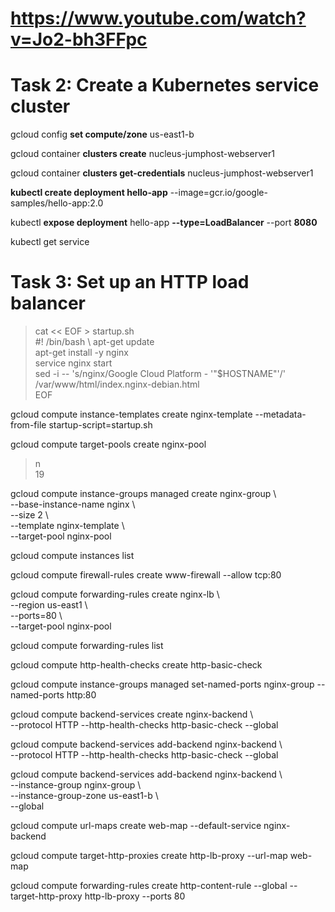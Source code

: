 # https://www.youtube.com/watch?v=Jo2-bh3FFpc

# Task 2: Create a Kubernetes service cluster

gcloud config __set compute/zone__ us-east1-b

gcloud container __clusters create__ nucleus-jumphost-webserver1

gcloud container __clusters get-credentials__ nucleus-jumphost-webserver1

__kubectl create deployment hello-app__ --image=gcr.io/google-samples/hello-app:2.0

kubectl __expose deployment__ hello-app __--type=LoadBalancer__ --port __8080__

kubectl get service

# Task 3: Set up an HTTP load balancer


>cat << EOF > startup.sh \
>#! /bin/bash \ 
>apt-get update \
>apt-get install -y nginx \
>service nginx start \
>sed -i -- 's/nginx/Google Cloud Platform - '"\$HOSTNAME"'/' /var/www/html/index.nginx-debian.html \
>EOF 

gcloud compute instance-templates create nginx-template --metadata-from-file startup-script=startup.sh

gcloud compute target-pools create nginx-pool
> n \
> 19

 gcloud compute instance-groups managed create nginx-group \  
 --base-instance-name nginx \  
 --size 2 \  
 --template nginx-template \  
 --target-pool nginx-pool  

gcloud compute instances list

gcloud compute firewall-rules create www-firewall --allow tcp:80

gcloud compute forwarding-rules create nginx-lb \  
 --region us-east1 \  
 --ports=80 \  
 --target-pool nginx-pool  



gcloud compute forwarding-rules list

gcloud compute http-health-checks create http-basic-check

gcloud compute instance-groups managed set-named-ports nginx-group --named-ports http:80

gcloud compute backend-services create nginx-backend \  
 --protocol HTTP --http-health-checks http-basic-check --global  

gcloud compute backend-services add-backend nginx-backend \  
 --protocol HTTP --http-health-checks http-basic-check --global  

gcloud compute backend-services add-backend nginx-backend \  
 --instance-group nginx-group \  
 --instance-group-zone us-east1-b \  
 --global  

gcloud compute url-maps create web-map --default-service nginx-backend

gcloud compute target-http-proxies create http-lb-proxy --url-map web-map

gcloud compute forwarding-rules create http-content-rule --global --target-http-proxy http-lb-proxy --ports 80
